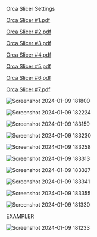 Orca Slicer Settings

[Orca Slicer #1.pdf](https://github.com/Enraged-Rabbit-Community/ERCF_v2/files/13868375/Orca.Slicer.1.pdf)


[Orca Slicer #2.pdf](https://github.com/Enraged-Rabbit-Community/ERCF_v2/files/13868376/Orca.Slicer.2.pdf)


[Orca Slicer #3.pdf](https://github.com/Enraged-Rabbit-Community/ERCF_v2/files/13868378/Orca.Slicer.3.pdf)


[Orca Slicer #4.pdf](https://github.com/Enraged-Rabbit-Community/ERCF_v2/files/13868379/Orca.Slicer.4.pdf)


[Orca Slicer #5.pdf](https://github.com/Enraged-Rabbit-Community/ERCF_v2/files/13868382/Orca.Slicer.5.pdf)


[Orca Slicer #6.pdf](https://github.com/Enraged-Rabbit-Community/ERCF_v2/files/13868384/Orca.Slicer.6.pdf)


[Orca Slicer #7.pdf](https://github.com/Enraged-Rabbit-Community/ERCF_v2/files/13868426/Orca.Slicer.7.pdf)


![Screenshot 2024-01-09 181800](https://github.com/Enraged-Rabbit-Community/ERCF_v2/assets/121695166/a21e8490-8d6e-467b-a2cc-f8d88b887e0e)


![Screenshot 2024-01-09 182224](https://github.com/Enraged-Rabbit-Community/ERCF_v2/assets/121695166/4144b86c-4930-4345-aaa1-e522c36eeef0)


![Screenshot 2024-01-09 183159](https://github.com/Enraged-Rabbit-Community/ERCF_v2/assets/121695166/191414f2-da4d-47fc-9d27-a8a6cc271d15)


![Screenshot 2024-01-09 183230](https://github.com/Enraged-Rabbit-Community/ERCF_v2/assets/121695166/90810a88-2394-46c7-a878-ed0d9aeebb8a)


![Screenshot 2024-01-09 183258](https://github.com/Enraged-Rabbit-Community/ERCF_v2/assets/121695166/91e9169a-475a-4fb4-9d98-f83920f03527)


![Screenshot 2024-01-09 183313](https://github.com/Enraged-Rabbit-Community/ERCF_v2/assets/121695166/15a981d4-0b6b-4274-b7ab-77bcfa64f401)


![Screenshot 2024-01-09 183327](https://github.com/Enraged-Rabbit-Community/ERCF_v2/assets/121695166/0bb9020e-61f1-452a-889a-836fc295a932)


![Screenshot 2024-01-09 183341](https://github.com/Enraged-Rabbit-Community/ERCF_v2/assets/121695166/871cfd5c-3ca5-4bb9-83e8-38a344d81e45)


![Screenshot 2024-01-09 183355](https://github.com/Enraged-Rabbit-Community/ERCF_v2/assets/121695166/76d6e442-ff70-48d9-9ecf-c17820b5bde2)


![Screenshot 2024-01-09 181330](https://github.com/Enraged-Rabbit-Community/ERCF_v2/assets/121695166/2152cbe5-7cd9-4369-b961-c9ee9072c3cf)

EXAMPLER

![Screenshot 2024-01-09 181233](https://github.com/Enraged-Rabbit-Community/ERCF_v2/assets/121695166/9af58b75-d187-4b6c-bf72-3e1f211d0ddc)
